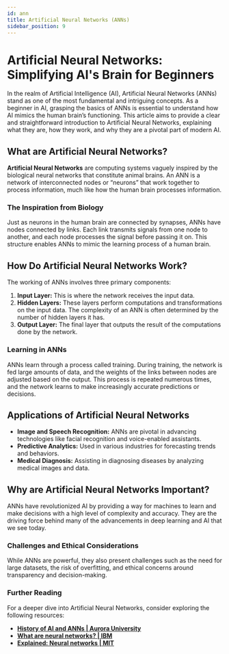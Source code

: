 ```yaml
---
id: ann
title: Artificial Neural Networks (ANNs)
sidebar_position: 9
---
```

# Artificial Neural Networks: Simplifying AI's Brain for Beginners

In the realm of Artificial Intelligence (AI), Artificial Neural Networks (ANNs) stand as one of the most fundamental and intriguing concepts. As a beginner in AI, grasping the basics of ANNs is essential to understand how AI mimics the human brain’s functioning. This article aims to provide a clear and straightforward introduction to Artificial Neural Networks, explaining what they are, how they work, and why they are a pivotal part of modern AI.

## What are Artificial Neural Networks?

**Artificial Neural Networks** are computing systems vaguely inspired by the biological neural networks that constitute animal brains. An ANN is a network of interconnected nodes or “neurons” that work together to process information, much like how the human brain processes information.

### The Inspiration from Biology

Just as neurons in the human brain are connected by synapses, ANNs have nodes connected by links. Each link transmits signals from one node to another, and each node processes the signal before passing it on. This structure enables ANNs to mimic the learning process of a human brain.

## How Do Artificial Neural Networks Work?

The working of ANNs involves three primary components:

1. **Input Layer:** This is where the network receives the input data.
2. **Hidden Layers:** These layers perform computations and transformations on the input data. The complexity of an ANN is often determined by the number of hidden layers it has.
3. **Output Layer:** The final layer that outputs the result of the computations done by the network.

### Learning in ANNs

ANNs learn through a process called training. During training, the network is fed large amounts of data, and the weights of the links between nodes are adjusted based on the output. This process is repeated numerous times, and the network learns to make increasingly accurate predictions or decisions.

## Applications of Artificial Neural Networks

- **Image and Speech Recognition:** ANNs are pivotal in advancing technologies like facial recognition and voice-enabled assistants.
- **Predictive Analytics:** Used in various industries for forecasting trends and behaviors.
- **Medical Diagnosis:** Assisting in diagnosing diseases by analyzing medical images and data.

## Why are Artificial Neural Networks Important?

ANNs have revolutionized AI by providing a way for machines to learn and make decisions with a high level of complexity and accuracy. They are the driving force behind many of the advancements in deep learning and AI that we see today.

### Challenges and Ethical Considerations

While ANNs are powerful, they also present challenges such as the need for large datasets, the risk of overfitting, and ethical concerns around transparency and decision-making.

### Further Reading

For a deeper dive into Artificial Neural Networks, consider exploring the following resources:

- [**History of AI and ANNs | Aurora University**](https://libguides.aurora.edu/ChatGPT/History-of-AI-and-Neural-Networks)
- [**What are neural networks? | IBM**](https://www.ibm.com/topics/neural-networks#:~:text=Neural%20networks%2C%20also%20known%20as,neurons%20signal%20to%20one%20another)
- [**Explained: Neural networks | MIT**](https://news.mit.edu/2017/explained-neural-networks-deep-learning-0414)